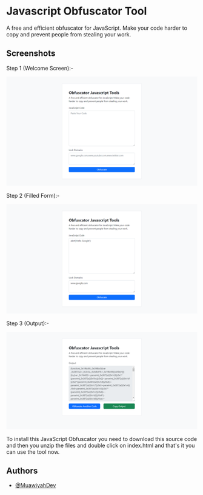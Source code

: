 # Javascript Obfuscator Tool
A free and efficient obfuscator for JavaScript. Make your code harder to copy and prevent people from stealing your work.

## Screenshots

Step 1 (Welcome Screen):-

![App Screenshot](https://github.com/MuawiyahDev/javascript-obfuscator/blob/main/screenshots/1.png?raw=true)


Step 2 (Filled Form):-

![App Screenshot](https://github.com/MuawiyahDev/javascript-obfuscator/blob/main/screenshots/2.png?raw=true)


Step 3 (Output):-

![App Screenshot](https://github.com/MuawiyahDev/javascript-obfuscator/blob/main/screenshots/3.png?raw=true)

To install this JavaScript Obfuscator you need to download this source code and then you unzip the files and double click on index.html and that's it you can use the tool now.
## Authors

- [@MuawiyahDev](https://www.github.com/MuawiyahDev/)
